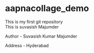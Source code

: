 # aapnacollage_demo
This is my first git repository
<br>
This is suvasish Majumder

Author - Suvasish Kumar Majumder

Address - Hyderabad